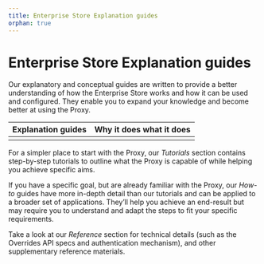 ```yaml
---
title: Enterprise Store Explanation guides
orphan: true
---
```


# Enterprise Store Explanation guides

Our explanatory and conceptual guides are written to provide a better understanding of
how the Enterprise Store works and how it can be used and configured. They enable you
to expand your knowledge and become better at using the Proxy.

| **Explanation guides** | Why it does what it does |
|------------------------|--------------------------|
|                        |                          |

For a simpler place to start with the Proxy, our *Tutorials* section contains
step-by-step tutorials to outline what the Proxy is capable of while helping
you achieve specific aims.

If you have a specific goal, but are already familiar with the Proxy, our *How-to*
guides have more in-depth detail than our tutorials and can be applied to a broader set
of applications. They’ll help you achieve an end-result but may require you to understand
and adapt the steps to fit your specific requirements.

Take a look at our *Reference* section for technical details (such as the Overrides API
specs and authentication mechanism), and other supplementary reference materials.
